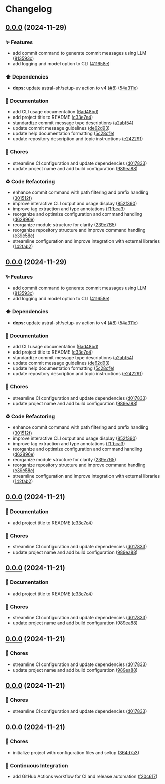 # Changelog

## [0.0.0](https://github.com/liblaf/llm-cli/compare/v0.0.0...v0.0.0) (2024-11-29)


### ✨ Features

* add commit command to generate commit messages using LLM ([813593c](https://github.com/liblaf/llm-cli/commit/813593ce3009390eaf9b92e6c256c031cb35133e))
* add logging and model option to CLI ([411658e](https://github.com/liblaf/llm-cli/commit/411658e59ecc7da9e3eebb57360a2795100f8022))


### ⬆️ Dependencies

* **deps:** update astral-sh/setup-uv action to v4 ([#8](https://github.com/liblaf/llm-cli/issues/8)) ([54a311e](https://github.com/liblaf/llm-cli/commit/54a311e306bf5e341906b76b29cc3c6762876771))


### 📝 Documentation

* add CLI usage documentation ([6ad48bd](https://github.com/liblaf/llm-cli/commit/6ad48bd1073e97f790450e0c4ad42c114315f0e6))
* add project title to README ([c33e7e4](https://github.com/liblaf/llm-cli/commit/c33e7e4a67271a6cd7dcb814e94bcc7a63909d77))
* standardize commit message type descriptions ([a2abf54](https://github.com/liblaf/llm-cli/commit/a2abf549ae7e90002867446963f4a8ff5eac912e))
* update commit message guidelines ([de62d93](https://github.com/liblaf/llm-cli/commit/de62d93c4bfcc61d54f8c38478f5214cdee66342))
* update help documentation formatting ([5c28cfe](https://github.com/liblaf/llm-cli/commit/5c28cfe8521110e25c351d0970cf2bed17215ea4))
* update repository description and topic instructions ([e242291](https://github.com/liblaf/llm-cli/commit/e242291a557a6dcb480fe685bdf16666d75c1818))


### 🎫 Chores

* streamline CI configuration and update dependencies ([d017833](https://github.com/liblaf/llm-cli/commit/d01783327176d7951e0d241cf0358e68037d2d06))
* update project name and add build configuration ([989ea88](https://github.com/liblaf/llm-cli/commit/989ea88b9df73e6d9729ce06e2036582f5226ff1))


### ♻ Code Refactoring

* enhance commit command with path filtering and prefix handling ([301512f](https://github.com/liblaf/llm-cli/commit/301512f191a415dabcaa2bc1a05d71ab17b95964))
* improve interactive CLI output and usage display ([852f390](https://github.com/liblaf/llm-cli/commit/852f39090c318695690b01703537dcd13ca8383e))
* improve tag extraction and type annotations ([f1fbca3](https://github.com/liblaf/llm-cli/commit/f1fbca3a80a35c3993071c387246681e013a3930))
* reorganize and optimize configuration and command handling ([d62896e](https://github.com/liblaf/llm-cli/commit/d62896e4650eb8eb971d58f4eaab6dc5dc780e03))
* reorganize module structure for clarity ([239e765](https://github.com/liblaf/llm-cli/commit/239e765236374126eb2ee696f68851cc70209fb2))
* reorganize repository structure and improve command handling ([e39e58e](https://github.com/liblaf/llm-cli/commit/e39e58e07e10f98cbb30d36cdf38bce4923ca753))
* streamline configuration and improve integration with external libraries ([142fab2](https://github.com/liblaf/llm-cli/commit/142fab2a8c42b4df2792188d1f08054069f9c0b6))

## [0.0.0](https://github.com/liblaf/llm-cli/compare/v0.0.0...v0.0.0) (2024-11-29)


### ✨ Features

* add commit command to generate commit messages using LLM ([813593c](https://github.com/liblaf/llm-cli/commit/813593ce3009390eaf9b92e6c256c031cb35133e))
* add logging and model option to CLI ([411658e](https://github.com/liblaf/llm-cli/commit/411658e59ecc7da9e3eebb57360a2795100f8022))


### ⬆️ Dependencies

* **deps:** update astral-sh/setup-uv action to v4 ([#8](https://github.com/liblaf/llm-cli/issues/8)) ([54a311e](https://github.com/liblaf/llm-cli/commit/54a311e306bf5e341906b76b29cc3c6762876771))


### 📝 Documentation

* add CLI usage documentation ([6ad48bd](https://github.com/liblaf/llm-cli/commit/6ad48bd1073e97f790450e0c4ad42c114315f0e6))
* add project title to README ([c33e7e4](https://github.com/liblaf/llm-cli/commit/c33e7e4a67271a6cd7dcb814e94bcc7a63909d77))
* standardize commit message type descriptions ([a2abf54](https://github.com/liblaf/llm-cli/commit/a2abf549ae7e90002867446963f4a8ff5eac912e))
* update commit message guidelines ([de62d93](https://github.com/liblaf/llm-cli/commit/de62d93c4bfcc61d54f8c38478f5214cdee66342))
* update help documentation formatting ([5c28cfe](https://github.com/liblaf/llm-cli/commit/5c28cfe8521110e25c351d0970cf2bed17215ea4))
* update repository description and topic instructions ([e242291](https://github.com/liblaf/llm-cli/commit/e242291a557a6dcb480fe685bdf16666d75c1818))


### 🎫 Chores

* streamline CI configuration and update dependencies ([d017833](https://github.com/liblaf/llm-cli/commit/d01783327176d7951e0d241cf0358e68037d2d06))
* update project name and add build configuration ([989ea88](https://github.com/liblaf/llm-cli/commit/989ea88b9df73e6d9729ce06e2036582f5226ff1))


### ♻ Code Refactoring

* enhance commit command with path filtering and prefix handling ([301512f](https://github.com/liblaf/llm-cli/commit/301512f191a415dabcaa2bc1a05d71ab17b95964))
* improve interactive CLI output and usage display ([852f390](https://github.com/liblaf/llm-cli/commit/852f39090c318695690b01703537dcd13ca8383e))
* improve tag extraction and type annotations ([f1fbca3](https://github.com/liblaf/llm-cli/commit/f1fbca3a80a35c3993071c387246681e013a3930))
* reorganize and optimize configuration and command handling ([d62896e](https://github.com/liblaf/llm-cli/commit/d62896e4650eb8eb971d58f4eaab6dc5dc780e03))
* reorganize module structure for clarity ([239e765](https://github.com/liblaf/llm-cli/commit/239e765236374126eb2ee696f68851cc70209fb2))
* reorganize repository structure and improve command handling ([e39e58e](https://github.com/liblaf/llm-cli/commit/e39e58e07e10f98cbb30d36cdf38bce4923ca753))
* streamline configuration and improve integration with external libraries ([142fab2](https://github.com/liblaf/llm-cli/commit/142fab2a8c42b4df2792188d1f08054069f9c0b6))

## [0.0.0](https://github.com/liblaf/llm-cli/compare/v0.0.0...v0.0.0) (2024-11-21)


### 📝 Documentation

* add project title to README ([c33e7e4](https://github.com/liblaf/llm-cli/commit/c33e7e4a67271a6cd7dcb814e94bcc7a63909d77))


### 🎫 Chores

* streamline CI configuration and update dependencies ([d017833](https://github.com/liblaf/llm-cli/commit/d01783327176d7951e0d241cf0358e68037d2d06))
* update project name and add build configuration ([989ea88](https://github.com/liblaf/llm-cli/commit/989ea88b9df73e6d9729ce06e2036582f5226ff1))

## [0.0.0](https://github.com/liblaf/llm-cli/compare/v0.0.0...v0.0.0) (2024-11-21)


### 📝 Documentation

* add project title to README ([c33e7e4](https://github.com/liblaf/llm-cli/commit/c33e7e4a67271a6cd7dcb814e94bcc7a63909d77))


### 🎫 Chores

* streamline CI configuration and update dependencies ([d017833](https://github.com/liblaf/llm-cli/commit/d01783327176d7951e0d241cf0358e68037d2d06))
* update project name and add build configuration ([989ea88](https://github.com/liblaf/llm-cli/commit/989ea88b9df73e6d9729ce06e2036582f5226ff1))

## [0.0.0](https://github.com/liblaf/llm-cli/compare/v0.0.0...v0.0.0) (2024-11-21)


### 🎫 Chores

* streamline CI configuration and update dependencies ([d017833](https://github.com/liblaf/llm-cli/commit/d01783327176d7951e0d241cf0358e68037d2d06))
* update project name and add build configuration ([989ea88](https://github.com/liblaf/llm-cli/commit/989ea88b9df73e6d9729ce06e2036582f5226ff1))

## [0.0.0](https://github.com/liblaf/llm-cli/compare/v0.0.0...v0.0.0) (2024-11-21)


### 🎫 Chores

* streamline CI configuration and update dependencies ([d017833](https://github.com/liblaf/llm-cli/commit/d01783327176d7951e0d241cf0358e68037d2d06))

## 0.0.0 (2024-11-21)


### 🎫 Chores

* initialize project with configuration files and setup ([364d7a3](https://github.com/liblaf/llm-cli/commit/364d7a3f6d3b1f32ffe72dcf08221fee1e425e7a))


### 🔧 Continuous Integration

* add GitHub Actions workflow for CI and release automation ([f20c617](https://github.com/liblaf/llm-cli/commit/f20c617038972d5ecbc395323d6face1785b2918))
